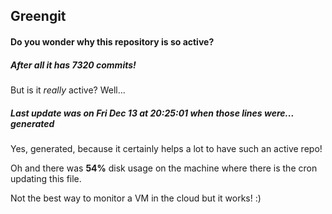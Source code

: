 ## Greengit

#### Do you wonder why this repository is so active?

##### After all it has 7320 commits!

But is it *really* active? Well...

##### Last update was on Fri Dec 13 at 20:25:01 when those lines were... generated

Yes, generated, because it certainly helps a lot to have such an active repo!

Oh and there was **54%** disk usage on the machine
where there is the cron updating this file.

Not the best way to monitor a VM in the cloud but it works! :)
